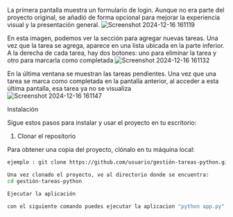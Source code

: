 La primera pantalla muestra un formulario de login. Aunque no era parte del proyecto original, se añadió de forma opcional para mejorar la experiencia visual y la presentación general.
![Screenshot 2024-12-16 161119](https://github.com/user-attachments/assets/df9de943-6b0b-4e46-8630-dca2df82843c)

En esta imagen, podemos ver la sección para agregar nuevas tareas. Una vez que la tarea se agrega, aparece en una lista ubicada en la parte inferior. A la derecha de cada tarea, hay dos botones: uno para eliminar la tarea y otro para marcarla como completada
![Screenshot 2024-12-16 161132](https://github.com/user-attachments/assets/af74ab78-1d0b-46f2-8bf2-7b6a42409d1f)

En la última ventana se muestran las tareas pendientes. Una vez que una tarea se marca como completada en la pantalla anterior, al acceder a esta última pantalla, esa tarea ya no se visualiza
![Screenshot 2024-12-16 161147](https://github.com/user-attachments/assets/f5525dc6-cb2d-4331-960f-687d7a5d5248)

Instalación

Sigue estos pasos para instalar y usar el proyecto en tu escritorio:

1. Clonar el repositorio

Para obtener una copia del proyecto, clónalo en tu máquina local:

```bash
ejemplo : git clone https://github.com/usuario/gestión-tareas-python.git

Una vez clonado el proyecto, ve al directorio donde se encuentra:
cd gestión-tareas-python

Ejecutar la aplicación

con el siguiente comando puedes ejecutar la aplicacion "python app.py"

